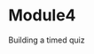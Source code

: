 # Module4
Building a timed quiz
<!-- Citation -->


<!-- Used in final project -->
<!-- https://www.youtube.com/watch?v=WiLTsxjCmWQ -->
<!-- Followed youtube guide  -->

<!-- Guide followed but not used in final project -->
<!-- https://www.youtube.com/watch?v=PBcqGxrr9g8&t=655s -->